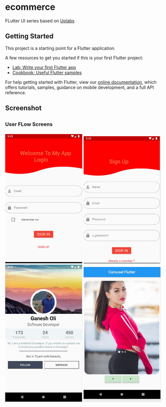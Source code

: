 # ecommerce

FLutter UI series based on <a href="https://www.uplabs.com/">Uplabs</a>


## Getting Started

This project is a starting point for a Flutter application.

A few resources to get you started if this is your first Flutter project:

- [Lab: Write your first Flutter app](https://flutter.dev/docs/get-started/codelab)
- [Cookbook: Useful Flutter samples](https://flutter.dev/docs/cookbook)

For help getting started with Flutter, view our
[online documentation](https://flutter.dev/docs), which offers tutorials,
samples, guidance on mobile development, and a full API reference.

<h2>Screenshot<h2>
<h3>User FLow Screens<h3>
  
 <div align="">
    <img src="/screenshots/login.JPG" width="250px"</img> 
    <img src="/screenshots/signup.JPG" width="250px"</img> 
</div>
<img src="/screenshots/profile.JPG" width="250px"</img> 
<img src="/screenshots/carosulJPG.JPG" width="250px"</img> 
